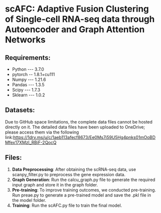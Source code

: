 # scAFC: Adaptive Fusion Clustering of Single-cell RNA-seq data through Autoencoder and Graph Attention Networks

## Requirements:
- Python --- 3.7.0
- pytorch -- 1.8.1+cu111
- Numpy --- 1.21.6
- Pandas --- 1.3.5
- Scipy --- 1.7.3
- Sklearn --- 1.0.2

## Datasets:
Due to GitHub space limitations, the complete data files cannot be hosted directly on it. The detailed data files have been uploaded to OneDrive; please access them via the following link:https://1drv.ms/u/c/1aeb113afecf8673/Ee0Ms7i59U5Hg4pnks01mOoBDMfex17XMzI_RBiF-2QocQ

## Files:
1. **Data Preprocessing**: After obtaining the scRNA-seq data, use scanpy_filter.py to preprocess the gene expression data.
2. **Graph Generation**: Run the calcu_graph.py file to generate the required input graph and store it in the graph folder.
3. **Pre-training**: To improve training outcomes, we conducted pre-training. Run preae.py to generate a pre-trained model and save the .pkl file in the model folder.
4. **Training**: Run the scAFC.py file to train the final model.
